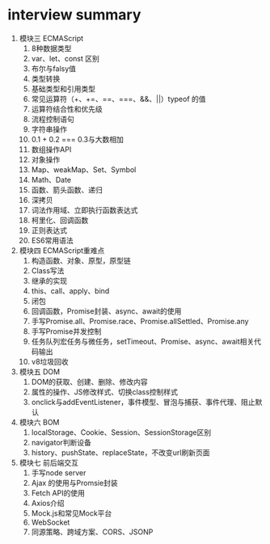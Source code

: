 # interview summary

1. 模块三 ECMAScript
    1. 8种数据类型
    2. var、let、const 区别
    3. 布尔与falsy值
    4. 类型转换
    5. 基础类型和引用类型
    6. 常见运算符（+、+=、==、===、&&、||）typeof 的值
    7. 运算符结合性和优先级
    8. 流程控制语句
    9. 字符串操作
    10. 0.1 + 0.2 === 0.3与大数相加
    11. 数组操作API
    12. 对象操作
    13. Map、weakMap、Set、Symbol
    14. Math、Date
    15. 函数、箭头函数、递归
    16. 深拷贝
    17. 词法作用域、立即执行函数表达式
    18. 柯里化、回调函数
    19. 正则表达式
    20. ES6常用语法
2. 模块四 ECMAScript重难点
    1. 构造函数、对象、原型，原型链
    2. Class写法
    3. 继承的实现
    4. this、call、apply、bind
    5. 闭包
    6. 回调函数，Promise封装、async、await的使用
    7. 手写Promise.all、Promise.race、Promise.allSettled、Promise.any
    8. 手写Promise并发控制
    9. 任务队列宏任务与微任务，setTimeout、Promise、async、await相关代码输出
    10. v8垃圾回收
3. 模块五 DOM
    1. DOM的获取、创建、删除、修改内容
    2. 属性的操作、JS修改样式、切换class控制样式
    3. onclick与addEventListener，事件模型、冒泡与捕获、事件代理、阻止默认
4. 模块六 BOM
    1. localStorage、Cookie、Session、SessionStorage区别
    2. navigator判断设备
    3. history、pushState、replaceState，不改变url刷新页面
5. 模块七 前后端交互
    1. 手写node server
    2. Ajax 的使用与Promsie封装
    3. Fetch API的使用
    4. Axios介绍
    5. Mock.js和常见Mock平台
    6. WebSocket
    7. 同源策略、跨域方案、CORS、JSONP